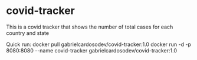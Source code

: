 # covid-tracker
 This is a covid tracker that shows the number of total cases for each country and state

Quick run:
docker pull gabrielcardosodev/covid-tracker:1.0
docker run -d -p 8080:8080 --name covid-tracker gabrielcardosodev/covid-tracker:1.0
